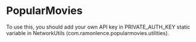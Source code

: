 # PopularMovies
To use this, you should add your own API key in PRIVATE_AUTH_KEY static variable in NetworkUtils (com.ramonlence.popularmovies.utilities).
